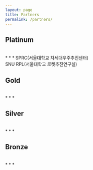 ```yaml
---
layout: page
title: Partners
permalink: /partners/
---
```


<h2>Platinum</h2> <br/>
* * *
SPRC(서울대학교 차세대우주추진센터)<br/>
SNU RPL(서울대학교 로켓추진연구실)
<h2>Gold</h2> <br/>* * *
<h2>Silver</h2> <br/>* * *

<h2>Bronze</h2> <br/>* * *
